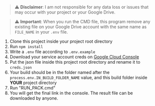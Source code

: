 > ⚠️ **Disclaimer**: I am not responsible for any data loss or issues that may occur with your project or your Google Drive.

> ⚠️ **Important**: When you run the CMD file, this program remove any existing file on your Google Drive account with the same name as `FILE_NAME` in your `.env` file.

1. Clone this project inside your project root directory
2. Run `npm install`
2. Write a `.env` file according to `.env.example`
3. Download your service account creds on [Google Cloud Console](https://console.cloud.google.com/apis/credentials)
4. Put the json file inside this project root directory and rename it to `creds.json`
5. Your build should be in the folder named after the `process.env.IN_BUILD_FOLDER_NAME` value, and this build folder inside **YOUR** project directory
6. Run "RUN_PACK.cmd"
7. You will get the final link in the console. The result file can be downloaded by anyone.